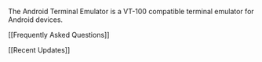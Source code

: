 The Android Terminal Emulator is a VT-100 compatible terminal emulator for Android devices.

[[Frequently Asked Questions]]

[[Recent Updates]]